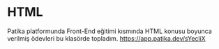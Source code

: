 # HTML
Patika platformunda Front-End eğitimi kısmında HTML konusu boyunca verilmiş ödevleri bu klasörde topladım.
https://app.patika.dev/sYecliX
